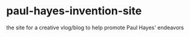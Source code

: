 # paul-hayes-invention-site
the site for a creative vlog/blog to help promote Paul Hayes' endeavors
